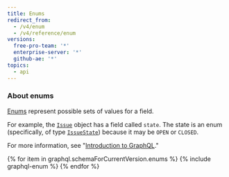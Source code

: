 ```yaml
---
title: Enums
redirect_from:
  - /v4/enum
  - /v4/reference/enum
versions:
  free-pro-team: '*'
  enterprise-server: '*'
  github-ae: '*'
topics:
  - api
---
```


### About enums

[Enums](https://graphql.github.io/graphql-spec/June2018/#sec-Enums) represent possible sets of values for a field.

For example, the [`Issue`](/graphql/reference/objects#issue) object has a field called `state`. The state is an enum (specifically, of type [`IssueState`](/graphql/reference/enums#issuestate)) because it may be `OPEN` or `CLOSED`.

For more information, see "[Introduction to GraphQL](/graphql/guides/introduction-to-graphql)."

{% for item in graphql.schemaForCurrentVersion.enums %}
  {% include graphql-enum %}
{% endfor %}
